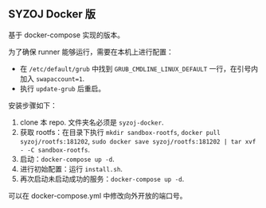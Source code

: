 SYZOJ Docker 版
---
基于 docker-compose 实现的版本。

为了确保 runner 能够运行，需要在本机上进行配置：
* 在 `/etc/default/grub` 中找到 `GRUB_CMDLINE_LINUX_DEFAULT` 一行，在引号内加入 `swapaccount=1`.
* 执行 `update-grub` 后重启。

安装步骤如下：
1. clone 本 repo. 文件夹名必须是 `syzoj-docker`.
2. 获取 rootfs：在目录下执行 `mkdir sandbox-rootfs`, `docker pull syzoj/rootfs:181202`, `sudo docker save syzoj/rootfs:181202 | tar xvf - -C sandbox-rootfs`.
3. 启动：`docker-compose up -d`.
4. 进行初始配置：运行 `install.sh`.
5. 再次启动未启动成功的服务：`docker-compose up -d`.

可以在 docker-compose.yml 中修改向外开放的端口号。 
